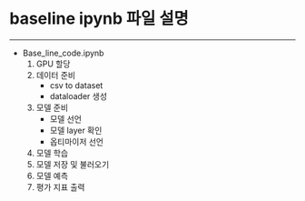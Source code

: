 # baseline ipynb 파일 설명

---

- Base_line_code.ipynb
    1. GPU 할당
    2. 데이터 준비
        - csv to dataset
        - dataloader 생성
    3. 모델 준비
        - 모델 선언
        - 모델 layer 확인
        - 옵티마이저 선언
    4. 모델 학습
    5. 모델 저장 및 불러오기
    6. 모델 예측
    7. 평가 지표 출력